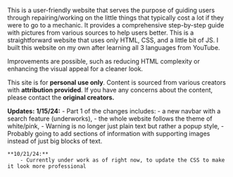 This is a user-friendly website that serves the purpose of guiding users through repairing/working on the little things that typically cost a lot if they were to go to a mechanic. 
It provides a comprehensive step-by-step guide with pictures from various sources to help users better. This is a straightforward website that uses only HTML, CSS, and a little bit of JS. 
I built this website on my own after learning all 3 languages from YouTube.

Improvements are possible, such as reducing HTML complexity or enhancing the visual appeal for a cleaner look.

This site is for **personal use only**. Content is sourced from various creators with **attribution provided**. If you have any concerns about the content, please contact the **original creators.**


**Updates:**
	**1/15/24:**
		- Part 1 of the changes includes:
		  - a new navbar with a search feature (underworks),
		  - the whole website follows the theme of white/pink,
		  - Warning is no longer just plain text but rather a popup style,
		  - Probably going to add sections of information with supporting images instead of just big blocks of text.
		
	**10/21/24:**
		- Currently under work as of right now, to update the CSS to make it look more professional
